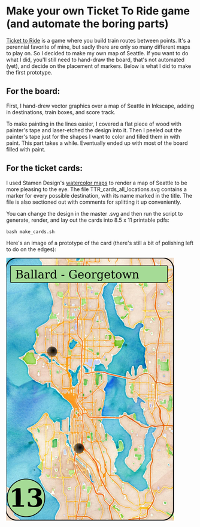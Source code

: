 # Make your own Ticket To Ride game (and automate the boring parts)
[Ticket to Ride](https://www.daysofwonder.com/tickettoride/en/usa) is a game where you build train routes between points. It's a perennial favorite of mine, but sadly there are only so many different maps to play on. So I decided to make my own map of Seattle. If you want to do what I did, you'll still need to hand-draw the board, that's not automated (yet), and decide on the placement of markers. Below is what I did to make the first prototype.

## For the board:
First, I hand-drew vector graphics over a map of Seattle in Inkscape, adding in destinations, train boxes, and score track.

To make painting in the lines easier, I covered a flat piece of wood with painter's tape and laser-etched the design into it. Then I peeled out the painter's tape just for the shapes I want to color and filled them in with paint. This part takes a while. Eventually ended up with most of the board filled with paint.

## For the ticket cards:
I used Stamen Design's [watercolor maps](http://maps.stamen.com/#watercolor/) to render a map of Seattle to be more pleasing to the eye. The file TTR_cards_all_locations.svg contains a marker for every possible destination, with its name marked in the title. The file is also sectioned out with comments for splitting it up conveniently.

You can change the design in the master .svg and then run the script to generate, render, and lay out the cards into 8.5 x 11 printable pdfs:

    bash make_cards.sh

Here's an image of a prototype of the card (there's still a bit of polishing left to do on the edges):

![Ballard-Georgetown](Ballard-Georgetown.png)
